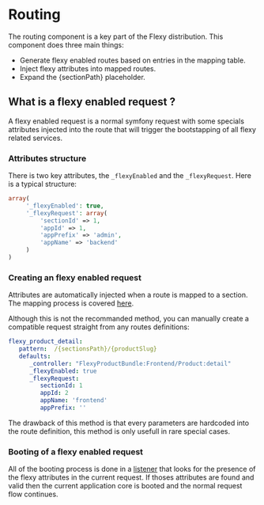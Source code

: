 Routing
=========================

The routing component is a key part of the Flexy distribution. This component does three main things:

- Generate flexy enabled routes based on entries in the mapping table.
- Inject flexy attributes into mapped routes.
- Expand the {sectionPath} placeholder. 

## What is a flexy enabled request ?

A flexy enabled request is a normal symfony request with some specials attributes injected into the route that will trigger the bootstapping of all flexy related services.

### Attributes structure

There is two key attributes, the `_flexyEnabled` and the `_flexyRequest`.
Here is a typical structure:

```php
array(
     '_flexyEnabled': true,
     '_flexyRequest': array(
         'sectionId' => 1,
         'appId' => 1,
         'appPrefix' => 'admin',
         'appName' => 'backend'
     )
)
```

### Creating an flexy enabled request

Attributes are automatically injected when a route is mapped to a section. The mapping process is covered [here](#the-mapping-process).

Although this is not the recommanded method, you can manually create a compatible request straight from any routes definitions:

```yml
flexy_product_detail:
   pattern:  /{sectionsPath}/{productSlug}
   defaults:
      _controller: "FlexyProductBundle:Frontend/Product:detail"
      _flexyEnabled: true
      _flexyRequest:
         sectionId: 1
         appId: 2
         appName: 'frontend'
         appPrefix: ''
```

The drawback of this method is that every parameters are hardcoded into the route definition, this method is only usefull in rare special cases.

### Booting of a flexy enabled request

All of the booting process is done in a [listener](https://github.com/flexy/FlexySystemBundle/blob/master/Listener/ControllerListener.php) that looks for the presence of the flexy attributes in the current request. If thoses attributes are found and valid then the current application core is booted and the normal request flow continues.